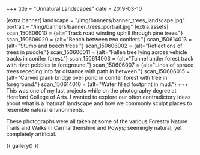 +++
title = "Unnatural Landscapes"
date = 2019-03-10

[extra.banner]
landscape = "/img/banners/banner_trees_landscape.jpg"
portrait = "/img/banners/banner_trees_portrait.jpg"
[extra.assets]
scan_150606010 = {alt="Track road winding uphill through pine trees."}
scan_150606020 = {alt="Bench between two conifers."}
scan_150614013 = {alt="Stump and beech trees."}
scan_150606002 = {alt="Reflections of trees in puddle."}
scan_150606011 = {alt="Fallen tree lying across vehicle tracks in conifer forest."}
scan_150614003 = {alt="Tunnel under forest track with river pebbles in foreground."}
scan_150606007 = {alt="Lines of spruce trees receding into far distance with path in between."}
scan_150606015 = {alt="Curved plank bridge over pond in conifer forest with tree in foreground."}
scan_150614010 = {alt="Water filled footprint in mud."}
+++
This was one of my last projects while on the photography degree at Hereford College of Arts. I wanted to explore our often contradictory ideas about what is a &#8216;natural&#8217; landscape and how we commonly sculpt places to resemble natural environments.

These photographs were all taken at some of the various Forestry Nature Trails and Walks in Carmarthenshire and Powys; seemingly natural, yet completely artificial.

{{ gallery() }}
